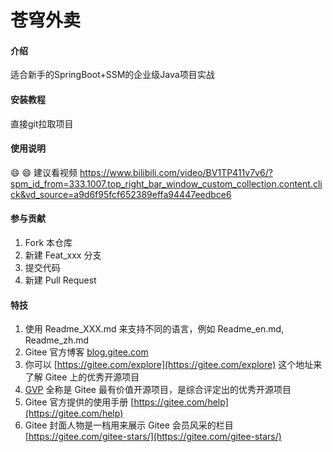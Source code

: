 # 苍穹外卖

#### 介绍
适合新手的SpringBoot+SSM的企业级Java项目实战

#### 安装教程

直接git拉取项目

#### 使用说明
 :smile:  :smile: 
建议看视频
https://www.bilibili.com/video/BV1TP411v7v6/?spm_id_from=333.1007.top_right_bar_window_custom_collection.content.click&vd_source=a9d6f95fcf652389effa94447eedbce6

#### 参与贡献

1.  Fork 本仓库
2.  新建 Feat_xxx 分支
3.  提交代码
4.  新建 Pull Request


#### 特技

1.  使用 Readme\_XXX.md 来支持不同的语言，例如 Readme\_en.md, Readme\_zh.md
2.  Gitee 官方博客 [blog.gitee.com](https://blog.gitee.com)
3.  你可以 [https://gitee.com/explore](https://gitee.com/explore) 这个地址来了解 Gitee 上的优秀开源项目
4.  [GVP](https://gitee.com/gvp) 全称是 Gitee 最有价值开源项目，是综合评定出的优秀开源项目
5.  Gitee 官方提供的使用手册 [https://gitee.com/help](https://gitee.com/help)
6.  Gitee 封面人物是一档用来展示 Gitee 会员风采的栏目 [https://gitee.com/gitee-stars/](https://gitee.com/gitee-stars/)
